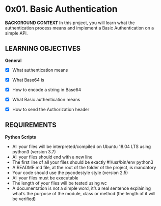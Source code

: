 # 0x01. Basic Authentication

**BACKGROUND CONTEXT**
In this project, you will learn what the authentication process means and implement a Basic Authentication on a simple API.


## LEARNING OBJECTIVES
**General**
+ [x] What authentication means
+ [x] What Base64 is
+ [x] How to encode a string in Base64
+ [x] What Basic authentication means
+ [x] How to send the Authorization header


## REQUIREMENTS
**Python Scripts**
- All your files will be interpreted/compiled on Ubuntu 18.04 LTS using python3 (version 3.7)
- All your files should end with a new line
- The first line of all your files should be exactly #!/usr/bin/env python3
- A README.md file, at the root of the folder of the project, is mandatory
- Your code should use the pycodestyle style (version 2.5)
- All your files must be executable
- The length of your files will be tested using wc
- A documentation is not a simple word, it’s a real sentence explaining what’s the purpose of the module, class or method (the length of it will be verified)
